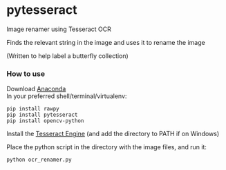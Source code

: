 # pytesseract
Image renamer using Tesseract OCR

Finds the relevant string in the image and uses it to rename the image  

(Written to help label a butterfly collection)  

### How to use
Download [Anaconda](https://www.anaconda.com/distribution/)  
In your preferred shell/terminal/virtualenv:
```
pip install rawpy
pip install pytesseract
pip install opencv-python
```
Install the [Tesseract Engine](https://github.com/tesseract-ocr/tesseract/wiki) (and add the directory to PATH if on Windows)

Place the python script in the directory with the image files, and run it:
```
python ocr_renamer.py
```
